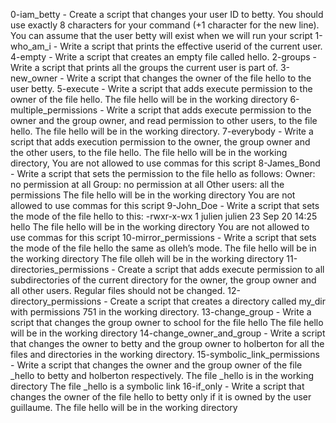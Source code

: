 0-iam_betty - Create a script that changes your user ID to betty. You should use exactly 8 characters for your command (+1 character for the new line). You can assume that the user betty will exist when we will run your script
1-who_am_i - Write a script that prints the effective userid of the current user.
4-empty - Write a script that creates an empty file called hello.
2-groups - Write a script that prints all the groups the current user is part of.
3-new_owner - Write a script that changes the owner of the file hello to the user betty.
5-execute - Write a script that adds execute permission to the owner of the file hello. The file hello will be in the working directory
6-multiple_permissions - Write a script that adds execute permission to the owner and the group owner, and read permission to other users, to the file hello. The file hello will be in the working directory.
7-everybody - Write a script that adds execution permission to the owner, the group owner and the other users, to the file hello. The file hello will be in the working directory, You are not allowed to use commas for this script
8-James_Bond - Write a script that sets the permission to the file hello as follows: Owner: no permission at all Group: no permission at all Other users: all the permissions The file hello will be in the working directory You are not allowed to use commas for this script
9-John_Doe - Write a script that sets the mode of the file hello to this: -rwxr-x-wx 1 julien julien 23 Sep 20 14:25 hello The file hello will be in the working directory You are not allowed to use commas for this script
10-mirror_permissions - Write a script that sets the mode of the file hello the same as olleh’s mode. The file hello will be in the working directory The file olleh will be in the working directory
11-directories_permissions - Create a script that adds execute permission to all subdirectories of the current directory for the owner, the group owner and all other users. Regular files should not be changed.
12-directory_permissions - Create a script that creates a directory called my_dir with permissions 751 in the working directory.
13-change_group - Write a script that changes the group owner to school for the file hello The file hello will be in the working directory
14-change_owner_and_group - Write a script that changes the owner to betty and the group owner to holberton for all the files and directories in the working directory.
15-symbolic_link_permissions - Write a script that changes the owner and the group owner of the file _hello to betty and holberton respectively. The file _hello is in the working directory The file _hello is a symbolic link
16-if_only - Write a script that changes the owner of the file hello to betty only if it is owned by the user guillaume. The file hello will be in the working directory

